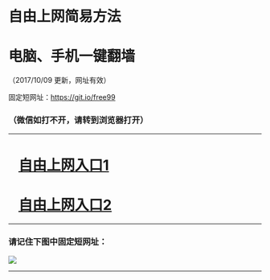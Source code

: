 ﻿# 自由上网简易方法

# 电脑、手机一键翻墙

（2017/10/09 更新，网址有效）

固定短网址：https://git.io/free99

### （微信如打不开，请转到浏览器打开）


***





# &nbsp;&nbsp; <a href="http://ft3234232447.fwq-tz-1001.info/fwqtz01.html?t=100900118006 " target="_blank">自由上网入口1</a>
# &nbsp;&nbsp; <a href="http://ft167246439.fwq-tz-1002.info/fwqtz02.html?t=100900128027 " target="_blank">自由上网入口2</a>
***

### 请记住下图中固定短网址：

<img src="https://s3-us-west-2.amazonaws.com/fwq-1001/yjfq-20170905okok.png" /> 


***

